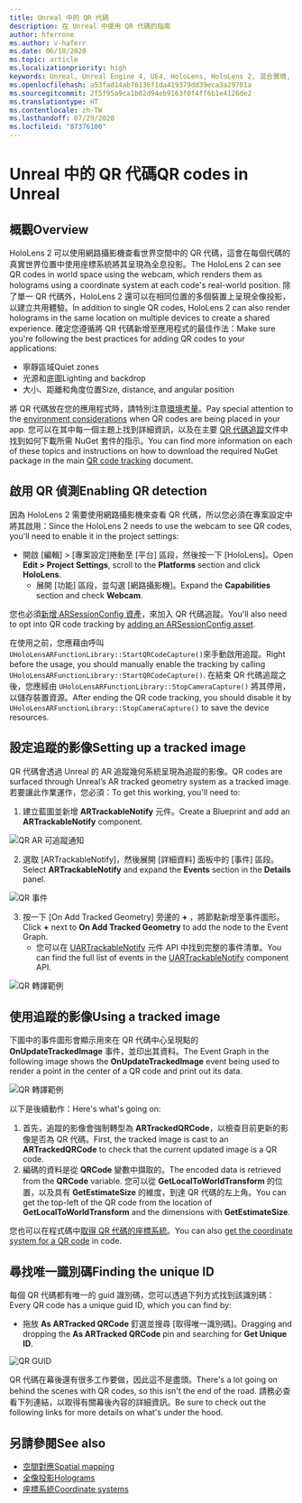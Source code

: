 ```yaml
---
title: Unreal 中的 QR 代碼
description: 在 Unreal 中使用 QR 代碼的指南
author: hferrone
ms.author: v-haferr
ms.date: 06/10/2020
ms.topic: article
ms.localizationpriority: high
keywords: Unreal, Unreal Engine 4, UE4, HoloLens, HoloLens 2, 混合實境, 開發, 功能, 文件, 指南, holograms, qr 代碼
ms.openlocfilehash: a53fad14ab76136f1da419379dd39eca3a29701a
ms.sourcegitcommit: 2f5f95a9ca1b02d94eb9163f0f4ff6b1e4126de2
ms.translationtype: HT
ms.contentlocale: zh-TW
ms.lasthandoff: 07/29/2020
ms.locfileid: "87376100"
---
```

# <a name="qr-codes-in-unreal"></a><span data-ttu-id="291ee-104">Unreal 中的 QR 代碼</span><span class="sxs-lookup"><span data-stu-id="291ee-104">QR codes in Unreal</span></span>

## <a name="overview"></a><span data-ttu-id="291ee-105">概觀</span><span class="sxs-lookup"><span data-stu-id="291ee-105">Overview</span></span>

<span data-ttu-id="291ee-106">HoloLens 2 可以使用網路攝影機查看世界空間中的 QR 代碼，這會在每個代碼的真實世界位置中使用座標系統將其呈現為全息投影。</span><span class="sxs-lookup"><span data-stu-id="291ee-106">The HoloLens 2 can see QR codes in world space using the webcam, which renders them as holograms using a coordinate system at each code's real-world position.</span></span>  <span data-ttu-id="291ee-107">除了單一 QR 代碼外，HoloLens 2 還可以在相同位置的多個裝置上呈現全像投影，以建立共用體驗。</span><span class="sxs-lookup"><span data-stu-id="291ee-107">In addition to single QR codes, HoloLens 2 can also render holograms in the same location on multiple devices to create a shared experience.</span></span> <span data-ttu-id="291ee-108">確定您遵循將 QR 代碼新增至應用程式的最佳作法：</span><span class="sxs-lookup"><span data-stu-id="291ee-108">Make sure you're following the best practices for adding QR codes to your applications:</span></span>

- <span data-ttu-id="291ee-109">寧靜區域</span><span class="sxs-lookup"><span data-stu-id="291ee-109">Quiet zones</span></span>
- <span data-ttu-id="291ee-110">光源和底圖</span><span class="sxs-lookup"><span data-stu-id="291ee-110">Lighting and backdrop</span></span>
- <span data-ttu-id="291ee-111">大小、距離和角度位置</span><span class="sxs-lookup"><span data-stu-id="291ee-111">Size, distance, and angular position</span></span>

<span data-ttu-id="291ee-112">將 QR 代碼放在您的應用程式時，請特別注意[環境考量](environment-considerations-for-hololens.md)。</span><span class="sxs-lookup"><span data-stu-id="291ee-112">Pay special attention to the [environment considerations](environment-considerations-for-hololens.md) when QR codes are being placed in your app.</span></span> <span data-ttu-id="291ee-113">您可以在其中每一個主題上找到詳細資訊，以及在主要 [QR 代碼追蹤](qr-code-tracking.md)文件中找到如何下載所需 NuGet 套件的指示。</span><span class="sxs-lookup"><span data-stu-id="291ee-113">You can find more information on each of these topics and instructions on how to download the required NuGet package in the main [QR code tracking](qr-code-tracking.md) document.</span></span> 

## <a name="enabling-qr-detection"></a><span data-ttu-id="291ee-114">啟用 QR 偵測</span><span class="sxs-lookup"><span data-stu-id="291ee-114">Enabling QR detection</span></span>
<span data-ttu-id="291ee-115">因為 HoloLens 2 需要使用網路攝影機來查看 QR 代碼，所以您必須在專案設定中將其啟用：</span><span class="sxs-lookup"><span data-stu-id="291ee-115">Since the HoloLens 2 needs to use the webcam to see QR codes, you'll need to enable it in the project settings:</span></span>
- <span data-ttu-id="291ee-116">開啟 [編輯] > [專案設定]捲動至 [平台] 區段，然後按一下 [HoloLens]。</span><span class="sxs-lookup"><span data-stu-id="291ee-116">Open **Edit > Project Settings**, scroll to the **Platforms** section and click **HoloLens**.</span></span>
    + <span data-ttu-id="291ee-117">展開 [功能] 區段，並勾選 [網路攝影機]。</span><span class="sxs-lookup"><span data-stu-id="291ee-117">Expand the **Capabilities** section and check **Webcam**.</span></span>  

<span data-ttu-id="291ee-118">您也必須[新增 ARSessionConfig 資產](https://docs.microsoft.com/windows/mixed-reality/unreal-uxt-ch3#adding-the-session-asset)，來加入 QR 代碼追蹤。</span><span class="sxs-lookup"><span data-stu-id="291ee-118">You'll also need to opt into QR code tracking by [adding an ARSessionConfig asset](https://docs.microsoft.com/windows/mixed-reality/unreal-uxt-ch3#adding-the-session-asset).</span></span>

<span data-ttu-id="291ee-119">在使用之前，您應藉由呼叫 `UHoloLensARFunctionLibrary::StartQRCodeCapture()`來手動啟用追蹤。</span><span class="sxs-lookup"><span data-stu-id="291ee-119">Right before the usage, you should manually enable the tracking by calling `UHoloLensARFunctionLibrary::StartQRCodeCapture()`.</span></span> <span data-ttu-id="291ee-120">在結束 QR 代碼追蹤之後，您應經由 `UHoloLensARFunctionLibrary::StopCameraCapture()` 將其停用，以儲存裝置資源。</span><span class="sxs-lookup"><span data-stu-id="291ee-120">After ending the QR code tracking, you should disable it by `UHoloLensARFunctionLibrary::StopCameraCapture()` to save the device resources.</span></span> 

## <a name="setting-up-a-tracked-image"></a><span data-ttu-id="291ee-121">設定追蹤的影像</span><span class="sxs-lookup"><span data-stu-id="291ee-121">Setting up a tracked image</span></span>

<span data-ttu-id="291ee-122">QR 代碼會透過 Unreal 的 AR 追蹤幾何系統呈現為追蹤的影像。</span><span class="sxs-lookup"><span data-stu-id="291ee-122">QR codes are surfaced through Unreal’s AR tracked geometry system as a tracked image.</span></span> <span data-ttu-id="291ee-123">若要讓此作業運作，您必須：</span><span class="sxs-lookup"><span data-stu-id="291ee-123">To get this working, you'll need to:</span></span>
1. <span data-ttu-id="291ee-124">建立藍圖並新增 **ARTrackableNotify** 元件。</span><span class="sxs-lookup"><span data-stu-id="291ee-124">Create a Blueprint and add an **ARTrackableNotify** component.</span></span>

![QR AR 可追蹤通知](images/unreal-spatialmapping-artrackablenotify.PNG)

2. <span data-ttu-id="291ee-126">選取 [ARTrackableNotify]，然後展開 [詳細資料] 面板中的 [事件] 區段。</span><span class="sxs-lookup"><span data-stu-id="291ee-126">Select **ARTrackableNotify** and expand the **Events** section in the **Details** panel.</span></span> 

![QR 事件](images/unreal-spatialmapping-events.PNG)

3. <span data-ttu-id="291ee-128">按一下 [On Add Tracked Geometry] 旁邊的 **+** ，將節點新增至事件圖形。</span><span class="sxs-lookup"><span data-stu-id="291ee-128">Click **+** next to **On Add Tracked Geometry** to add the node to the Event Graph.</span></span>
    - <span data-ttu-id="291ee-129">您可以在 [UARTrackableNotify](https://docs.unrealengine.com/API/Runtime/AugmentedReality/UARTrackableNotifyComponent/index.html) 元件 API 中找到完整的事件清單。</span><span class="sxs-lookup"><span data-stu-id="291ee-129">You can find the full list of events in the [UARTrackableNotify](https://docs.unrealengine.com/API/Runtime/AugmentedReality/UARTrackableNotifyComponent/index.html) component API.</span></span> 

![QR 轉譯範例](images/unreal-qr-codes-tracked-geometry.png)

## <a name="using-a-tracked-image"></a><span data-ttu-id="291ee-131">使用追蹤的影像</span><span class="sxs-lookup"><span data-stu-id="291ee-131">Using a tracked image</span></span>
<span data-ttu-id="291ee-132">下圖中的事件圖形會顯示用來在 QR 代碼中心呈現點的 **OnUpdateTrackedImage** 事件，並印出其資料。</span><span class="sxs-lookup"><span data-stu-id="291ee-132">The Event Graph in the following image shows the **OnUpdateTrackedImage** event being used to render a point in the center of a QR code and print out its data.</span></span> 

![QR 轉譯範例](images/unreal-qr-render.PNG)

<span data-ttu-id="291ee-134">以下是後續動作：</span><span class="sxs-lookup"><span data-stu-id="291ee-134">Here's what's going on:</span></span>
1. <span data-ttu-id="291ee-135">首先，追蹤的影像會強制轉型為 **ARTrackedQRCode**，以檢查目前更新的影像是否為 QR 代碼。</span><span class="sxs-lookup"><span data-stu-id="291ee-135">First, the tracked image is cast to an **ARTrackedQRCode** to check that the current updated image is a QR code.</span></span>  
2. <span data-ttu-id="291ee-136">編碼的資料是從 **QRCode** 變數中擷取的。</span><span class="sxs-lookup"><span data-stu-id="291ee-136">The encoded data is retrieved from the **QRCode** variable.</span></span> <span data-ttu-id="291ee-137">您可以從 **GetLocalToWorldTransform** 的位置，以及具有 **GetEstimateSize** 的維度，到達 QR 代碼的左上角。</span><span class="sxs-lookup"><span data-stu-id="291ee-137">You can get the top-left of the QR code from the location of **GetLocalToWorldTransform** and the dimensions with **GetEstimateSize**.</span></span> 

<span data-ttu-id="291ee-138">您也可以在程式碼中[取得 QR 代碼的座標系統](https://docs.microsoft.com/windows/mixed-reality/qr-code-tracking#getting-the-coordinate-system-for-a-qr-code)。</span><span class="sxs-lookup"><span data-stu-id="291ee-138">You can also [get the coordinate system for a QR code](https://docs.microsoft.com/windows/mixed-reality/qr-code-tracking#getting-the-coordinate-system-for-a-qr-code) in code.</span></span>

## <a name="finding-the-unique-id"></a><span data-ttu-id="291ee-139">尋找唯一識別碼</span><span class="sxs-lookup"><span data-stu-id="291ee-139">Finding the unique ID</span></span>
<span data-ttu-id="291ee-140">每個 QR 代碼都有唯一的 guid 識別碼，您可以透過下列方式找到該識別碼：</span><span class="sxs-lookup"><span data-stu-id="291ee-140">Every QR code has a unique guid ID, which you can find by:</span></span>
- <span data-ttu-id="291ee-141">拖放 **As ARTracked QRCode** 釘選並搜尋 [取得唯一識別碼]。</span><span class="sxs-lookup"><span data-stu-id="291ee-141">Dragging and dropping the **As ARTracked QRCode**  pin and searching for **Get Unique ID**.</span></span>

![QR GUID](images/unreal-qr-guid.PNG)

<span data-ttu-id="291ee-143">QR 代碼在幕後還有很多工作要做，因此這不是盡頭。</span><span class="sxs-lookup"><span data-stu-id="291ee-143">There's a lot going on behind the scenes with QR codes, so this isn't the end of the road.</span></span> <span data-ttu-id="291ee-144">請務必查看下列連結，以取得有關幕後內容的詳細資訊。</span><span class="sxs-lookup"><span data-stu-id="291ee-144">Be sure to check out the following links for more details on what's under the hood.</span></span>

## <a name="see-also"></a><span data-ttu-id="291ee-145">另請參閱</span><span class="sxs-lookup"><span data-stu-id="291ee-145">See also</span></span>
* [<span data-ttu-id="291ee-146">空間對應</span><span class="sxs-lookup"><span data-stu-id="291ee-146">Spatial mapping</span></span>](spatial-mapping.md)
* [<span data-ttu-id="291ee-147">全像投影</span><span class="sxs-lookup"><span data-stu-id="291ee-147">Holograms</span></span>](hologram.md)
* [<span data-ttu-id="291ee-148">座標系統</span><span class="sxs-lookup"><span data-stu-id="291ee-148">Coordinate systems</span></span>](coordinate-systems.md)
